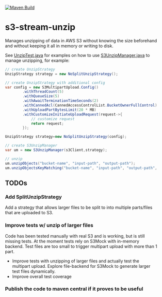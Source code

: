 [![Maven Build](https://github.com/nejckorasa/s3-stream-unzip/actions/workflows/maven.yml/badge.svg)](https://github.com/nejckorasa/s3-stream-unzip/actions/workflows/maven.yml)

# s3-stream-unzip

Manages unzipping of data in AWS S3 without knowing the size beforehand and without keeping it all in memory or writing to disk.

See [UnzipTest.java](src/test/java/com/github/nejckorasa/s3/UnzipTest.java) for examples on how to
use [S3UnzipManager.java](src/main/java/com/github/nejckorasa/s3/unzip/S3UnzipManager.java) to manage unzipping, for example:

```java
// create UnzipStrategy
UnzipStrategy strategy = new NoSplitUnzipStrategy();

// create UnzipStrategy with additional config
var config = new S3MultipartUpload.Config()
        .withThreadCount(5)
        .withQueueSize(5)
        .withAwaitTerminationTimeSeconds(2)
        .withCannedAcl(CannedAccessControlList.BucketOwnerFullControl)
        .withUploadPartBytesLimit(20 * MB)
        .withCustomizeInitiateUploadRequest(request->{
            // customize request
            return request;
        });

UnzipStrategy strategy=new NoSplitUnzipStrategy(config);

// create S3UnzipManager
var um = new S3UnzipManager(s3Client,strategy);

// unzip
um.unzipObjects("bucket-name", "input-path", "output-path");
um.unzipObjectsKeyMatching("bucket-name", "input-path", "output-path", "*.zip");
```

## TODOs

### Add SplitUnzipStrategy

Add a strategy that allows larger files to be split to into multiple parts/files that are uploaded to S3.

### Improve tests w/ unzip of larger files

Code has been tested manually with real S3 and is working, but is still missing tests. At the moment tests rely on S3Mock with in-memory
backend. Test files are too small to trigger multipart upload with more than 1 part.

- Improve tests with unzipping of larger files and actually test the multipart upload. Explore file-backend for S3Mock to generate larger
  test files dynamically.
- Improve overall test coverage

### Publish the code to maven central if it proves to be useful
